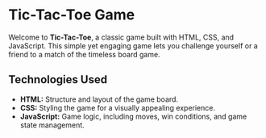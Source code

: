 
# Tic-Tac-Toe Game

Welcome to **Tic-Tac-Toe**, a classic game built with HTML, CSS, and JavaScript. This simple yet engaging game lets you challenge yourself or a friend to a match of the timeless board game.


## Technologies Used

- **HTML:** Structure and layout of the game board.
- **CSS:** Styling the game for a visually appealing experience.
- **JavaScript:** Game logic, including moves, win conditions, and game state management.

